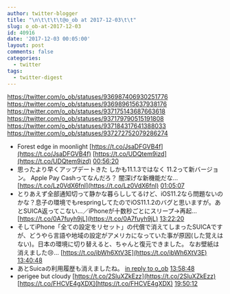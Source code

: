 ```yaml
---
author: twitter-blogger
title: "\n\t\t\t\t@o_ob at 2017-12-03\t\t"
slug: o_ob-at-2017-12-03
id: 40916
date: '2017-12-03 00:05:00'
layout: post
comments: false
categories:
  - twitter
tags:
  - twitter-digest
---
```


https://twitter.com/o_ob/statuses/936987406930251776 https://twitter.com/o_ob/statuses/936989615637938176 https://twitter.com/o_ob/statuses/937175143687663618 https://twitter.com/o_ob/statuses/937179790515191808 https://twitter.com/o_ob/statuses/937184317641388033 https://twitter.com/o_ob/statuses/937272752079286274  

*   Forest edge in moonlight [https://t.co/JsaDFGVB4f](https://t.co/JsaDFGVB4f) [https://t.co/UDQtem9izd](https://t.co/UDQtem9izd) [00:56:20](https://twitter.com/o_ob/statuses/936987406930251776)
*   思ったより早くアップデートきた しかも11.1.3ではなく 11.2って新バージョン。 Apple Pay Cashってなんだろ？ 闇深げな新機能だな... [https://t.co/Lz0VdX6fnI](https://t.co/Lz0VdX6fnI) [01:05:07](https://twitter.com/o_ob/statuses/936989615637938176)
*   とりあえず全部通知切って静かな暮らししてるけど、iOS11.2なら問題ないのかな？息子の環境でもrespringしてたのでiOS11.1.2のバグと思いますが。あとSUICA返ってこない…／iPhoneが十数秒ごとにスリープ→再起… [https://t.co/0A7fuyh9jL](https://t.co/0A7fuyh9jL) [13:22:20](https://twitter.com/o_ob/statuses/937175143687663618)
*   そしてiPhone「全ての設定をリセット」の代償で消えてしまったSUICAですが、どうやら言語や地域の設定がアメリカになっていた事が原因(した覚えはない)。日本の環境に切り替えると、ちゃんと復元できました。 なお壁紙は消えました😢… [https://t.co/ibWh6XtV3E](https://t.co/ibWh6XtV3E) [13:40:48](https://twitter.com/o_ob/statuses/937179790515191808)
*   あとSuicaの利用履歴も消えましたね。 [in reply to o_ob](https://twitter.com/o_ob/statuses/937179790515191808) [13:58:48](https://twitter.com/o_ob/statuses/937184317641388033)
*   perigee but cloudy [https://t.co/2SluXZkEzz](https://t.co/2SluXZkEzz) [https://t.co/FHCVE4gXDX](https://t.co/FHCVE4gXDX) [19:50:12](https://twitter.com/o_ob/statuses/937272752079286274)